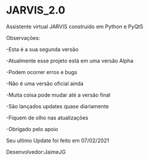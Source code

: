 # JARVIS_2.0
Assistente virtual JARVIS construído em Python e PyQt5

Observações:

-Esta é a sua segunda versão

-Atualmente esse projeto está em uma versão Alpha

-Podem ocorrer erros e bugs

-Não é uma versão oficial ainda

-Muita coisa pode mudar até a versão final

-São lançados updates quase diariamente

-Fiquem de olho nas atualizações

-Obrigado pelo apoio


Seu ultimo Update foi feito em 07/02/2021

Desenvolvedor:JaimeJG
